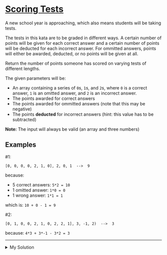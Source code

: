 # [Scoring Tests](https://www.codewars.com/kata/55d2aee99f30dbbf8b000001)

A new school year is approaching, which also means students will be taking tests.

The tests in this kata are to be graded in different ways. A certain number of points will be given for each correct answer and a certain number of points will be deducted for each incorrect answer. For ommitted answers, points will either be awarded, deducted, or no points will be given at all.

Return the number of points someone has scored on varying tests of different lengths.

The given parameters will be:

- An array containing a series of `0`s, `1`s, and `2`s, where `0` is a correct answer, `1` is an omitted answer, and `2` is an incorrect answer.
- The points awarded for correct answers
- The points awarded for ommitted answers (note that this may be negative)
- The points **deducted** for incorrect answers (hint: this value has to be subtracted)

**Note:** The input will always be valid (an array and three numbers)

## Examples

#1:

    [0, 0, 0, 0, 2, 1, 0], 2, 0, 1  -->  9

because:

- 5 correct answers: `5*2 = 10`
- 1 omitted answer: `1*0 = 0`
- 1 wrong answer: `1*1 = 1`

which is: `10 + 0 - 1 = 9`

#2:

    [0, 1, 0, 0, 2, 1, 0, 2, 2, 1], 3, -1, 2)  -->  3

because: `4*3 + 3*-1 - 3*2 = 3`

---

<details><summary>My Solution</summary>

```js
function scoreTest(str, right, omit, wrong) {
  return str.reduce((total, cur) => {
    if (cur === 0) return total + right
    else if (cur === 1) return total + omit
    else return total - wrong
  }, 0)
}
```

</details>
